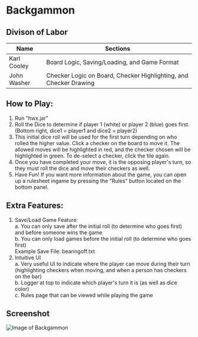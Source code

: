 

# Backgammon  

## Divison of Labor
| Name | Sections |
| --- | --- |
| Karl Cooley | Board Logic, Saving/Loading, and Game Format |
| John Washer | Checker Logic on Board, Checker Highlighting, and Checker Drawing |

## How to Play:  
1. Run "hwx.jar"
2. Roll the Dice to determine if player 1 (white) or player 2 (blue) goes first. (Bottom right, dice1 = player1 and dice2 = player2)  
3. This initial dice roll will be used for the first turn depending on who rolled the higher value. Click a checker on the board to move it. The allowed moves will be highlighted in red, and the checker chosen will be highlighted in green. To de-select a checker, click the tile again.
4. Once you have completed your move, it is the opposing player's turn, so they must roll the dice and move their checkers as well.  
5. Have Fun! If you want more information about the game, you can open up a rulesheet ingame by pressing the "Rules" button located on the bottom panel.  

## Extra Features:  
1. Save/Load Game Feature:  
a. You can only save after the initial roll (to determine who goes first) and before someone wins the game  
b. You can only load games before the initial roll (to determine who goes first)  
Example Save File: bearingoff.txt  
2. Intuitive UI  
a. Very useful UI to indicate where the player can move during their turn (highlighting checkers when moving, and when a person has checkers on the bar)  
b. Logger at top to indicate which player's turn it is (as well as dice color)  
c. Rules page that can be viewed while playing the game  

## Screenshot
![Image of Backgammon](https://i.imgur.com/sNGJb4a.png)

